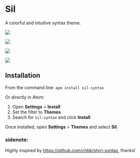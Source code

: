 # Sil

A colorful and intuitive syntax theme.

![](https://raw.githubusercontent.com/silvandiepen/sil-syntax/images/simple.js.png?raw=true)

![](https://raw.githubusercontent.com/silvandiepen/sil-syntax/images/clear.md.png?raw=true)

![](https://raw.githubusercontent.com/silvandiepen/sil-syntax/images/pretty.css.png?raw=true)

![](https://raw.githubusercontent.com/silvandiepen/sil-syntax/images/easy.regexp.png?raw=true)

## Installation

From the command line: `apm install sil-syntax`

Or directly in Atom:

1. Open __Settings__ > __Install__
2. Set the filter to __Themes__
3. Search for `sil-syntax` and click __Install__

Once installed, open __Settings__ > __Themes__ and select __Sil__.


### sidenote: 
  Highly inspired by https://github.com/chbk/styri-syntax, thanks!
